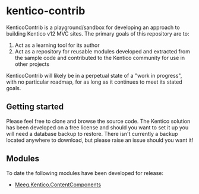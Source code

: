 # kentico-contrib

KenticoContrib is a playground/sandbox for developing an approach to building Kentico v12 MVC sites. The primary goals of this repository are to:

1. Act as a learning tool for its author
2. Act as a repository for reusable modules developed and extracted from the sample code and contributed to the Kentico community for use in other projects

KenticoContrib will likely be in a perpetual state of a "work in progress", with no particular roadmap, for as long as it continues to meet its stated goals.

## Getting started

Please feel free to clone and browse the source code. The Kentico solution has been developed on a free license and should you want to set it up you will need a database backup to restore. There isn't currently a backup located anywhere to download, but please raise an issue should you want it!

## Modules

To date the following modules have been developed for release:

* [Meeg.Kentico.ContentComponents](src/Meeg.Kentico.ContentComponents)
